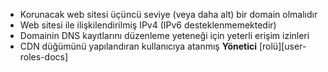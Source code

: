 * Korunacak web sitesi üçüncü seviye (veya daha alt) bir domain olmalıdır
* Web sitesi ile ilişkilendirilmiş IPv4 (IPv6 desteklenmemektedir)
* Domainin DNS kayıtlarını düzenleme yeteneği için yeterli erişim izinleri
* CDN düğümünü yapılandıran kullanıcıya atanmış **Yönetici** [rolü][user-roles-docs]